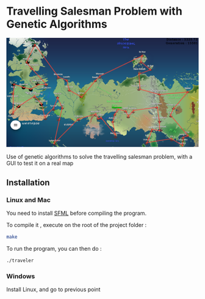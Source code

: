 # Travelling Salesman Problem with Genetic Algorithms

![Screenshot of the solution on 1000 points](/images/capture.png)

Use of genetic algorithms to solve the travelling salesman problem, with a GUI to test it on a real map

## Installation

### Linux and Mac

You need to install [SFML](https://www.sfml-dev.org/tutorials/2.4/start-linux-fr.php) before compiling the program.

To compile it , execute on the root of the project folder :
```bash
make
```

To run the program, you can then do :
```bash
./traveler
```

### Windows

Install Linux, and go to previous point
